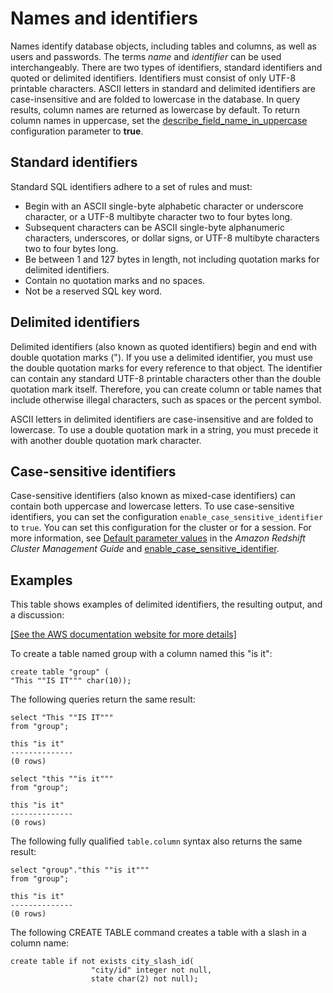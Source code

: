 # Names and identifiers<a name="r_names"></a>

Names identify database objects, including tables and columns, as well as users and passwords\. The terms *name* and *identifier* can be used interchangeably\. There are two types of identifiers, standard identifiers and quoted or delimited identifiers\. Identifiers must consist of only UTF\-8 printable characters\. ASCII letters in standard and delimited identifiers are case\-insensitive and are folded to lowercase in the database\. In query results, column names are returned as lowercase by default\. To return column names in uppercase, set the [describe\_field\_name\_in\_uppercase](r_describe_field_name_in_uppercase.md) configuration parameter to **true**\.

## Standard identifiers<a name="r_names-standard-identifiers"></a>

Standard SQL identifiers adhere to a set of rules and must: 
+ Begin with an ASCII single\-byte alphabetic character or underscore character, or a UTF\-8 multibyte character two to four bytes long\.
+ Subsequent characters can be ASCII single\-byte alphanumeric characters, underscores, or dollar signs, or UTF\-8 multibyte characters two to four bytes long\.
+ Be between 1 and 127 bytes in length, not including quotation marks for delimited identifiers\. 
+ Contain no quotation marks and no spaces\. 
+ Not be a reserved SQL key word\.

## Delimited identifiers<a name="r_names-delimited-identifiers"></a>

Delimited identifiers \(also known as quoted identifiers\) begin and end with double quotation marks \("\)\. If you use a delimited identifier, you must use the double quotation marks for every reference to that object\. The identifier can contain any standard UTF\-8 printable characters other than the double quotation mark itself\. Therefore, you can create column or table names that include otherwise illegal characters, such as spaces or the percent symbol\.

ASCII letters in delimited identifiers are case\-insensitive and are folded to lowercase\. To use a double quotation mark in a string, you must precede it with another double quotation mark character\. 

## Case\-sensitive identifiers<a name="r_names-case-sensitive-identifiers"></a>

Case\-sensitive identifiers \(also known as mixed\-case identifiers\) can contain both uppercase and lowercase letters\. To use case\-sensitive identifiers, you can set the configuration `enable_case_sensitive_identifier` to `true`\. You can set this configuration for the cluster or for a session\. For more information, see [Default parameter values](https://docs.aws.amazon.com/redshift/latest/mgmt/default-param-group-values.html) in the *Amazon Redshift Cluster Management Guide* and [enable\_case\_sensitive\_identifier](r_enable_case_sensitive_identifier.md)\. 

## Examples<a name="r_names-examples"></a>

This table shows examples of delimited identifiers, the resulting output, and a discussion: 

[\[See the AWS documentation website for more details\]](http://docs.aws.amazon.com/redshift/latest/dg/r_names.html)

To create a table named group with a column named this "is it": 

```
create table "group" (
"This ""IS IT""" char(10));
```

The following queries return the same result: 

```
select "This ""IS IT"""
from "group";

this "is it"
--------------
(0 rows)
```

```
select "this ""is it"""
from "group";

this "is it"
--------------
(0 rows)
```

The following fully qualified `table.column` syntax also returns the same result: 

```
select "group"."this ""is it"""
from "group";

this "is it"
--------------
(0 rows)
```

The following CREATE TABLE command creates a table with a slash in a column name: 

```
create table if not exists city_slash_id(
                  "city/id" integer not null,
                  state char(2) not null);
```